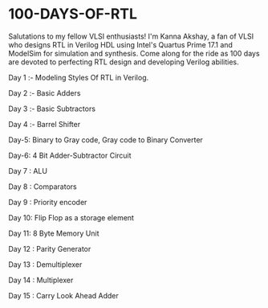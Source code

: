 # 100-DAYS-OF-RTL
Salutations to my fellow VLSI enthusiasts! I'm Kanna Akshay, a fan of VLSI who designs RTL in Verilog HDL using Intel's Quartus Prime 17.1 and ModelSim for simulation and synthesis. Come along for the ride as 100 days are devoted to perfecting RTL design and developing Verilog abilities.

Day 1 :- Modeling Styles Of RTL in Verilog.

Day 2 :- Basic Adders 

Day 3 :- Basic Subtractors

Day 4 :- Barrel Shifter

Day-5: Binary to Gray code, Gray code to Binary Converter

Day-6: 4 Bit Adder-Subtractor Circuit

Day 7 : ALU

Day 8 : Comparators

Day 9 : Priority encoder

Day 10: Flip Flop as a storage element

Day 11: 8 Byte Memory Unit

Day 12 : Parity Generator

Day 13 : Demultiplexer

Day 14 : Multiplexer

Day 15 : Carry Look Ahead Adder
